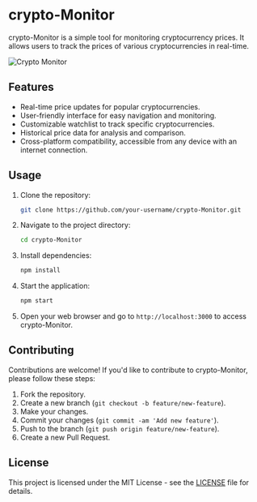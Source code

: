 # crypto-Monitor

crypto-Monitor is a simple tool for monitoring cryptocurrency prices. It allows users to track the prices of various cryptocurrencies in real-time.

![Crypto Monitor](crypto_monitor_screenshot.png)

## Features

- Real-time price updates for popular cryptocurrencies.
- User-friendly interface for easy navigation and monitoring.
- Customizable watchlist to track specific cryptocurrencies.
- Historical price data for analysis and comparison.
- Cross-platform compatibility, accessible from any device with an internet connection.

## Usage

1. Clone the repository:

    ```bash
    git clone https://github.com/your-username/crypto-Monitor.git
    ```

2. Navigate to the project directory:

    ```bash
    cd crypto-Monitor
    ```

3. Install dependencies:

    ```bash
    npm install
    ```

4. Start the application:

    ```bash
    npm start
    ```

5. Open your web browser and go to `http://localhost:3000` to access crypto-Monitor.

## Contributing

Contributions are welcome! If you'd like to contribute to crypto-Monitor, please follow these steps:

1. Fork the repository.
2. Create a new branch (`git checkout -b feature/new-feature`).
3. Make your changes.
4. Commit your changes (`git commit -am 'Add new feature'`).
5. Push to the branch (`git push origin feature/new-feature`).
6. Create a new Pull Request.

## License

This project is licensed under the MIT License - see the [LICENSE](LICENSE) file for details.
